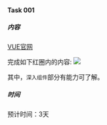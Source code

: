 #### Task 001

##### 内容

[VUE官网](https://cn.vuejs.org/v2/guide/)

完成如下红圈内的内容:
![](https://github.com/issfront/vue_guide/assets/0001_fig_001.jpg)

其中，`深入组件`部分有能力可了解。

##### 时间

预计时间：3天